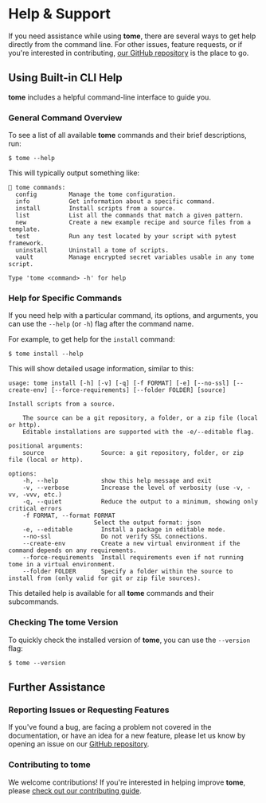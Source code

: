 # Help & Support

If you need assistance while using **tome**, there are several ways to get help
directly from the command line. For other issues, feature requests, or if you're
interested in contributing, [our GitHub
repository](https://github.com/jfrog/tome) is the place to go.

## Using Built-in CLI Help

**tome** includes a helpful command-line interface to guide you.

### General Command Overview

To see a list of all available **tome** commands and their brief descriptions,
run:

```
$ tome --help
```

This will typically output something like:

```
📖 tome commands:
  config         Manage the tome configuration.
  info           Get information about a specific command.
  install        Install scripts from a source.
  list           List all the commands that match a given pattern.
  new            Create a new example recipe and source files from a template.
  test           Run any test located by your script with pytest framework.
  uninstall      Uninstall a tome of scripts.
  vault          Manage encrypted secret variables usable in any tome script.

Type 'tome <command> -h' for help
```

### Help for Specific Commands

If you need help with a particular command, its options, and arguments, you can
use the `--help` (or `-h`) flag after the command name.

For example, to get help for the `install` command:

```
$ tome install --help
```

This will show detailed usage information, similar to this:

```
usage: tome install [-h] [-v] [-q] [-f FORMAT] [-e] [--no-ssl] [--create-env] [--force-requirements] [--folder FOLDER] [source]

Install scripts from a source.

    The source can be a git repository, a folder, or a zip file (local or http).
    Editable installations are supported with the -e/--editable flag.

positional arguments:
    source                Source: a git repository, folder, or zip file (local or http).

options:
    -h, --help            show this help message and exit
    -v, --verbose         Increase the level of verbosity (use -v, -vv, -vvv, etc.)
    -q, --quiet           Reduce the output to a minimum, showing only critical errors
    -f FORMAT, --format FORMAT
                        Select the output format: json
    -e, --editable        Install a package in editable mode.
    --no-ssl              Do not verify SSL connections.
    --create-env          Create a new virtual environment if the command depends on any requirements.
    --force-requirements  Install requirements even if not running tome in a virtual environment.
    --folder FOLDER       Specify a folder within the source to install from (only valid for git or zip file sources).
```

This detailed help is available for all **tome** commands and their subcommands.

### Checking The **tome** Version

To quickly check the installed version of **tome**, you can use the `--version`
flag:

```
$ tome --version
```

## Further Assistance

### Reporting Issues or Requesting Features

If you've found a bug, are facing a problem not covered in the documentation, or
have an idea for a new feature, please let us know by opening an issue on our
[GitHub repository](https://github.com/jfrog/tome/issues).

### Contributing to **tome**

We welcome contributions! If you're interested in helping improve **tome**,
please [check out our contributing guide](https://github.com/jfrog/tome/blob/main/CONTRIBUTING.md).

